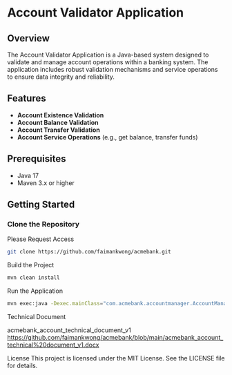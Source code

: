 # Account Validator Application

## Overview

The Account Validator Application is a Java-based system designed to validate and manage account operations within a banking system. The application includes robust validation mechanisms and service operations to ensure data integrity and reliability.

## Features

- **Account Existence Validation**
- **Account Balance Validation**
- **Account Transfer Validation**
- **Account Service Operations** (e.g., get balance, transfer funds)

## Prerequisites

- Java 17
- Maven 3.x or higher

## Getting Started

### Clone the Repository

Please Request Access
```sh
git clone https://github.com/faimankwong/acmebank.git
```

Build the Project
```sh
mvn clean install
```

Run the Application
```sh
mvn exec:java -Dexec.mainClass="com.acmebank.accountmanager.AccountManagerApplication"
```
Technical Document


acmebank_account_technical_document_v1
https://github.com/faimankwong/acmebank/blob/main/acmebank_account_technical%20document_v1.docx


License
This project is licensed under the MIT License. See the LICENSE file for details.
